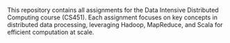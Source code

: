 This repository contains all assignments for the Data Intensive Distributed Computing course (CS451). Each assignment focuses on key concepts in distributed data processing, leveraging Hadoop, MapReduce, and Scala for efficient computation at scale.
